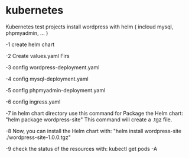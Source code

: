# kubernetes
Kubernetes test projects
install wordpress with helm ( incloud mysql, phpmyadmin, ... )

-1 create helm chart

-2 Create values.yaml Firs

-3 config wordpress-deployment.yaml

-4 config mysql-deployment.yaml

-5 config phpmyadmin-deployment.yaml

-6 config ingress.yaml

-7 in helm chart directory use this command for Package the Helm chart: "helm package wordpress-site"
This command will create a .tgz file.

-8 Now, you can install the Helm chart with: "helm install wordpress-site ./wordpress-site-1.0.0.tgz"

-9 check the status of the resources with: kubectl get pods -A
